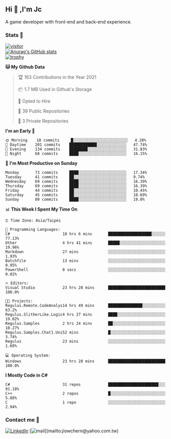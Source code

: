 ## Hi 👋 ,I'm Jc  

A game developer with front-end and back-end experience.  

### Stats  📝
[![visitor](https://visitor-badge.glitch.me/badge?page_id=jiowchern.jiowchern&style=flat-square&color=0088cc)](https://visitor-badge.glitch.me/badge?page_id=jiowchern.jiowchern&style=flat-square&color=0088cc)  
[![Anurag's GitHub stats](https://github-readme-stats.vercel.app/api?username=jiowchern&count_private=true&&show_icons=true)](https://github.com/anuraghazra/github-readme-stats)  
[![trophy](https://github-profile-trophy.vercel.app/?username=jiowchern)](https://github.com/ryo-ma/github-profile-trophy)  


<!--START_SECTION:waka-->
**🐱 My Github Data** 

> 🏆 163 Contributions in the Year 2021
 > 
> 📦 1.7 MB Used in Github's Storage 
 > 
> 💼 Opted to Hire
 > 
> 📜 39 Public Repositories 
 > 
> 🔑 3 Private Repositories  
 > 
**I'm an Early 🐤** 

```text
🌞 Morning    18 commits     █░░░░░░░░░░░░░░░░░░░░░░░░   4.28% 
🌆 Daytime    201 commits    ████████████░░░░░░░░░░░░░   47.74% 
🌃 Evening    134 commits    ████████░░░░░░░░░░░░░░░░░   31.83% 
🌙 Night      68 commits     ████░░░░░░░░░░░░░░░░░░░░░   16.15%

```
📅 **I'm Most Productive on Sunday** 

```text
Monday       73 commits     ████░░░░░░░░░░░░░░░░░░░░░   17.34% 
Tuesday      41 commits     ██░░░░░░░░░░░░░░░░░░░░░░░   9.74% 
Wednesday    69 commits     ████░░░░░░░░░░░░░░░░░░░░░   16.39% 
Thursday     69 commits     ████░░░░░░░░░░░░░░░░░░░░░   16.39% 
Friday       44 commits     ██░░░░░░░░░░░░░░░░░░░░░░░   10.45% 
Saturday     45 commits     ██░░░░░░░░░░░░░░░░░░░░░░░   10.69% 
Sunday       80 commits     ████░░░░░░░░░░░░░░░░░░░░░   19.0%

```


📊 **This Week I Spent My Time On** 

```text
⌚︎ Time Zone: Asia/Taipei

💬 Programming Languages: 
C#                       18 hrs 6 mins       ███████████████████░░░░░░   77.13% 
Other                    4 hrs 41 mins       █████░░░░░░░░░░░░░░░░░░░░   19.96% 
Markdown                 27 mins             ░░░░░░░░░░░░░░░░░░░░░░░░░   1.93% 
Batchfile                13 mins             ░░░░░░░░░░░░░░░░░░░░░░░░░   0.95% 
PowerShell               0 secs              ░░░░░░░░░░░░░░░░░░░░░░░░░   0.02%

🔥 Editors: 
Visual Studio            23 hrs 28 mins      █████████████████████████   100.0%

🐱‍💻 Projects: 
Regulus.Remote.CodeAnalys14 hrs 49 mins      ███████████████░░░░░░░░░░   63.2% 
Regulus.SlitherLike.Logic4 hrs 27 mins       ████░░░░░░░░░░░░░░░░░░░░░   19.02% 
Regulus.Samples          2 hrs 24 mins       ██░░░░░░░░░░░░░░░░░░░░░░░   10.27% 
Regulus.Samples.Chat1.Uni52 mins             █░░░░░░░░░░░░░░░░░░░░░░░░   3.74% 
Regulus                  23 mins             ░░░░░░░░░░░░░░░░░░░░░░░░░   1.68%

💻 Operating System: 
Windows                  23 hrs 28 mins      █████████████████████████   100.0%

```

**I Mostly Code in C#** 

```text
C#                       31 repos            ██████████████████████░░░   91.18% 
C++                      2 repos             █░░░░░░░░░░░░░░░░░░░░░░░░   5.88% 
C                        1 repo              ░░░░░░░░░░░░░░░░░░░░░░░░░   2.94%

```



<!--END_SECTION:waka-->



### Contact me 💬
[![LinkedIn](https://img.shields.io/badge/-JiowchernChen-0077B5?style==flat-square&logo=LinkedIn&logoColor=white)](https://www.linkedin.com/in/jiowchern-chen-4aaa90b7/) [![mail](https://img.shields.io/badge/-jiowchern%40yahoo.com.tw-blueviolet?style=flat-square&logo=yahoo!)](mailto:jiowchern@yahoo.com.tw)    

<!-- [![Linkedin Badge](https://img.shields.io/badge/-LinkedIn-blue?style=flat-square&logo=Linkedin&logoColor=white&link=https://www.linkedin.com/in/jiowchern-chen-4aaa90b7/)](https://www.linkedin.com/in/jiowchern-chen-4aaa90b7/) -->


<!--
**jiowchern/jiowchern** is a ✨ _special_ ✨ repository because its `README.md` (this file) appears on your GitHub profile.

Here are some ideas to get you started:

- 🔭 I’m currently working on ...
- 🌱 I’m currently learning ...
- 👯 I’m looking to collaborate on ...
- 🤔 I’m looking for help with ...
- 💬 Ask me about ...
- 📫 How to reach me: ...
- 😄 Pronouns: ...
- ⚡ Fun fact: ...
-->

